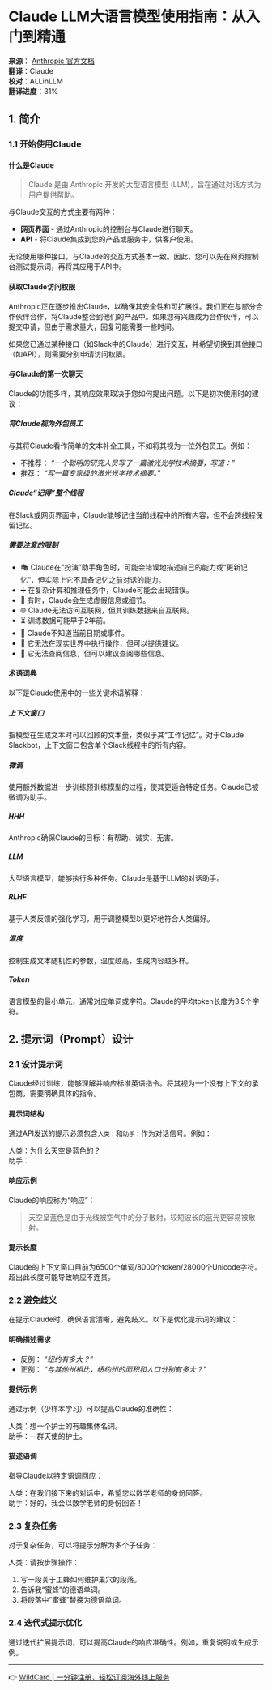 # Claude LLM大语言模型使用指南：从入门到精通

**来源**： [Anthropic 官方文档](https://console.anthropic.com/docs)  
**翻译**：Claude  
**校对**：ALLinLLM  
**翻译进度**：31%  

## 1. 简介

### 1.1 开始使用Claude

#### 什么是Claude

> Claude 是由 Anthropic 开发的大型语言模型 (LLM)，旨在通过对话方式为用户提供帮助。

与Claude交互的方式主要有两种：  
- **网页界面** - 通过Anthropic的控制台与Claude进行聊天。  
- **API** - 将Claude集成到您的产品或服务中，供客户使用。  

无论使用哪种接口，与Claude的交互方式基本一致。因此，您可以先在网页控制台测试提示词，再将其应用于API中。

#### 获取Claude访问权限

Anthropic正在逐步推出Claude，以确保其安全性和可扩展性。我们正在与部分合作伙伴合作，将Claude整合到他们的产品中。如果您有兴趣成为合作伙伴，可以提交申请，但由于需求量大，回复可能需要一些时间。  

如果您已通过某种接口（如Slack中的Claude）进行交互，并希望切换到其他接口（如API），则需要分别申请访问权限。

#### 与Claude的第一次聊天

Claude的功能多样，其响应效果取决于您如何提出问题。以下是初次使用时的建议：

##### 将Claude视为外包员工

与其将Claude看作简单的文本补全工具，不如将其视为一位外包员工。例如：  
- 不推荐： *“一个聪明的研究人员写了一篇激光光学技术摘要，写道：”*  
- 推荐： *“写一篇专家级的激光光学技术摘要。”*

##### Claude“记得”整个线程

在Slack或网页界面中，Claude能够记住当前线程中的所有内容，但不会跨线程保留记忆。

##### 需要注意的限制

- 🎭 Claude在“扮演”助手角色时，可能会错误地描述自己的能力或“更新记忆”，但实际上它不具备记忆之前对话的能力。  
- ➗ 在复杂计算和推理任务中，Claude可能会出现错误。  
- 👻 有时，Claude会生成虚假信息或细节。  
- 🌐 Claude无法访问互联网，但其训练数据来自互联网。  
- ⏳ 训练数据可能早于2年前。  
- 📅 Claude不知道当前日期或事件。  
- 🔨 它无法在现实世界中执行操作，但可以提供建议。  
- 📇 它无法查阅信息，但可以建议查阅哪些信息。

#### 术语词典

以下是Claude使用中的一些关键术语解释：

##### 上下文窗口  
指模型在生成文本时可以回顾的文本量，类似于其“工作记忆”。对于Claude Slackbot，上下文窗口包含单个Slack线程中的所有内容。

##### 微调  
使用额外数据进一步训练预训练模型的过程，使其更适合特定任务。Claude已被微调为助手。

##### HHH  
Anthropic确保Claude的目标：有帮助、诚实、无害。

##### LLM  
大型语言模型，能够执行多种任务。Claude是基于LLM的对话助手。

##### RLHF  
基于人类反馈的强化学习，用于调整模型以更好地符合人类偏好。

##### 温度  
控制生成文本随机性的参数，温度越高，生成内容越多样。

##### Token  
语言模型的最小单元，通常对应单词或字符。Claude的平均token长度为3.5个字符。

## 2. 提示词（Prompt）设计

### 2.1 设计提示词

Claude经过训练，能够理解并响应标准英语指令。将其视为一个没有上下文的承包商，需要明确具体的指令。

#### 提示词结构  
通过API发送的提示必须包含`人类：`和`助手：`作为对话信号。例如：  
  
人类：为什么天空是蓝色的？  
助手：  


#### 响应示例  
Claude的响应称为“响应”：  
> 天空呈蓝色是由于光线被空气中的分子散射，较短波长的蓝光更容易被散射。

#### 提示长度  
Claude的上下文窗口目前为6500个单词/8000个token/28000个Unicode字符。超出此长度可能导致响应不连贯。

### 2.2 避免歧义

在提示Claude时，确保语言清晰，避免歧义。以下是优化提示词的建议：

#### 明确描述需求  
- 反例： *“纽约有多大？”*  
- 正例： *“与其他州相比，纽约州的面积和人口分别有多大？”*  

#### 提供示例  
通过示例（少样本学习）可以提高Claude的准确性：  
  
人类：想一个护士的有趣集体名词。  
助手：一群天使的护士。  


#### 描述语调  
指导Claude以特定语调回应：  
  
人类：在我们接下来的对话中，希望您以数学老师的身份回答。  
助手：好的，我会以数学老师的身份回答！  


### 2.3 复杂任务

对于复杂任务，可以将提示分解为多个子任务：  
  
人类：请按步骤操作：  
1. 写一段关于工蜂如何维护巢穴的段落。  
2. 告诉我“蜜蜂”的德语单词。  
3. 将段落中“蜜蜂”替换为德语单词。  


### 2.4 迭代式提示优化

通过迭代扩展提示词，可以提高Claude的响应准确性。例如，重复说明或生成示例。

---

👉 [WildCard | 一分钟注册，轻松订阅海外线上服务](https://bbtdd.com/WildCard)